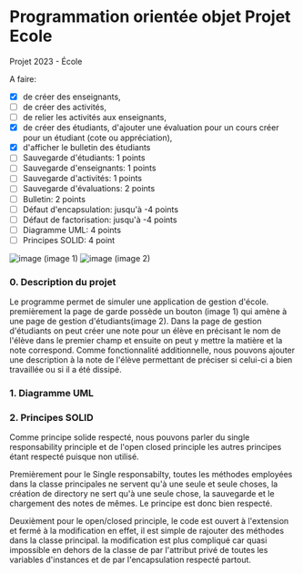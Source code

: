# Programmation orientée objet Projet Ecole
Projet 2023 - École


A faire:
-  [x] de créer des enseignants,
-  [ ] de créer des activités,
-  [ ] de relier les activités aux enseignants,
-  [x] de créer des étudiants, d'ajouter une évaluation pour un cours créer pour un étudiant (cote ou appréciation),
-  [x] d'afficher le bulletin des étudiants
-  [ ] Sauvegarde d'étudiants: 1 points
-  [ ] Sauvegarde d'enseignants: 1 points
-  [ ] Sauvegarde d'activités: 1 points
-  [ ] Sauvegarde d'évaluations: 2 points
-  [ ] Bulletin: 2 points
-  [ ] Défaut d'encapsulation: jusqu'à -4 points
-  [ ] Défaut de factorisation: jusqu'à -4 points
-  [ ] Diagramme UML: 4 points
-  [ ] Principes SOLID: 4 point

![image](https://github.com/Zekhayoub/POO_Projet_Ecole/assets/124704424/f9971e08-9de0-4794-9076-f8676a880d08)
(image 1)
![image](https://github.com/Zekhayoub/POO_Projet_Ecole/assets/124704424/0b0ca54c-00da-4c0f-a572-39850fba6d4f)
(image 2)
### 0. Description du projet 
Le programme permet de simuler une application de gestion d'école. premièrement la page de garde possède un bouton (image 1) qui amène à une page de gestion d'étudiants(image 2). Dans la page de gestion d'étudiants on peut créer une note pour un élève en précisant le nom de l'élève dans le premier champ et ensuite on peut y mettre la matière et la note correspond. Comme fonctionnalité additionnelle, nous pouvons ajouter une description à la note de l'élève permettant de préciser si celui-ci a bien travaillée ou si il a été dissipé.

### 1. Diagramme UML

### 2. Principes SOLID
Comme principe solide respecté, nous pouvons parler du single responsability principle et de l'open closed principle les autres principes étant respecté puisque non utilisé.

Premièrement pour le Single responsabilty, toutes les méthodes employées dans la classe principales ne servent qu'à une seule et seule choses, la création de directory ne sert qu'à une seule chose, la sauvegarde et le chargement des notes de mêmes. Le principe est donc bien respecté.

Deuxièment pour le open/closed principle, le code est ouvert à l'extension et fermé à la modification en effet, il est simple de rajouter des méthodes dans la classe principal. la modification est plus compliqué car quasi impossible en dehors de la classe de par l'attribut privé de toutes les variables d'instances et de par l'encapsulation respecté partout.
